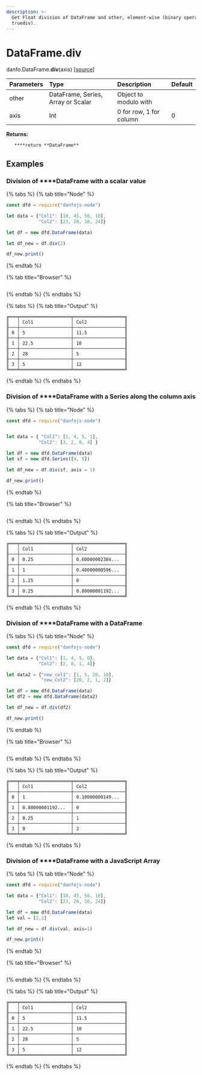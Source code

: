 ```yaml
---
description: >-
  Get Float division of DataFrame and other, element-wise (binary operator
  truediv).
---
```


# DataFrame.div

danfo.DataFrame.**div**\(axis\) \[[source](https://github.com/opensource9ja/danfojs/blob/fe56860b0a303d218d60ba71dee6abf594401556/danfojs/src/core/frame.js#L401)\]

| Parameters | Type | Description | Default |
| :--- | :--- | :--- | :--- |
| other | DataFrame, Series, Array or Scalar | Object to modulo with |  |
| axis | Int | 0 for row, 1 for column | 0 |

**Returns:**

       ****return **DataFrame**

## **Examples**

### Division of ****DataFrame with a scalar value

{% tabs %}
{% tab title="Node" %}
```javascript
const dfd = require("danfojs-node")

let data = {"Col1": [10, 45, 56, 10],
            "Col2": [23, 20, 10, 24]}

let df = new dfd.DataFrame(data)

let df_new = df.div(2)

df_new.print()
```
{% endtab %}

{% tab title="Browser" %}
```

```
{% endtab %}
{% endtabs %}

{% tabs %}
{% tab title="Output" %}
```text
╔═══╤═══════════════════╤═══════════════════╗
║   │ Col1              │ Col2              ║
╟───┼───────────────────┼───────────────────╢
║ 0 │ 5                 │ 11.5              ║
╟───┼───────────────────┼───────────────────╢
║ 1 │ 22.5              │ 10                ║
╟───┼───────────────────┼───────────────────╢
║ 2 │ 28                │ 5                 ║
╟───┼───────────────────┼───────────────────╢
║ 3 │ 5                 │ 12                ║
╚═══╧═══════════════════╧═══════════════════╝
```
{% endtab %}
{% endtabs %}

### Division of  ****DataFrame with a Series along the column axis

{% tabs %}
{% tab title="Node" %}
```javascript
const dfd = require("danfojs-node")


let data = { "Col1": [1, 4, 5, 1],
            "Col2": [3, 2, 0, 4] }

let df = new dfd.DataFrame(data)
let sf = new dfd.Series([4, 5])

let df_new = df.div(sf, axis = 1)

df_new.print()
```
{% endtab %}

{% tab title="Browser" %}
```

```
{% endtab %}
{% endtabs %}

{% tabs %}
{% tab title="Output" %}
```text
╔═══╤═══════════════════╤═══════════════════╗
║   │ Col1              │ Col2              ║
╟───┼───────────────────┼───────────────────╢
║ 0 │ 0.25              │ 0.60000002384...  ║
╟───┼───────────────────┼───────────────────╢
║ 1 │ 1                 │ 0.40000000596...  ║
╟───┼───────────────────┼───────────────────╢
║ 2 │ 1.25              │ 0                 ║
╟───┼───────────────────┼───────────────────╢
║ 3 │ 0.25              │ 0.80000001192...  ║
╚═══╧═══════════════════╧═══════════════════╝

```
{% endtab %}
{% endtabs %}

### Division of  ****DataFrame with a DataFrame

{% tabs %}
{% tab title="Node" %}
```javascript
const dfd = require("danfojs-node")

let data = {"Col1": [1, 4, 5, 0],
            "Col2": [2, 0, 1, 4]}

let data2 = {"new_col1": [1, 5, 20, 10],
             "new_Col2": [20, 2, 1, 2]}

let df = new dfd.DataFrame(data)
let df2 = new dfd.DataFrame(data2)

let df_new = df.div(df2)

df_new.print()

```
{% endtab %}

{% tab title="Browser" %}
```

```
{% endtab %}
{% endtabs %}

{% tabs %}
{% tab title="Output" %}
```text
╔═══╤═══════════════════╤═══════════════════╗
║   │ Col1              │ Col2              ║
╟───┼───────────────────┼───────────────────╢
║ 0 │ 1                 │ 0.10000000149...  ║
╟───┼───────────────────┼───────────────────╢
║ 1 │ 0.80000001192...  │ 0                 ║
╟───┼───────────────────┼───────────────────╢
║ 2 │ 0.25              │ 1                 ║
╟───┼───────────────────┼───────────────────╢
║ 3 │ 0                 │ 2                 ║
╚═══╧═══════════════════╧═══════════════════╝
```
{% endtab %}
{% endtabs %}

### Division of ****DataFrame with a JavaScript Array

{% tabs %}
{% tab title="Node" %}
```javascript
const dfd = require("danfojs-node")

let data = {"Col1": [10, 45, 56, 10],
            "Col2": [23, 20, 10, 24]}

let df = new dfd.DataFrame(data)
let val = [2,2]

let df_new = df.div(val, axis=1)

df_new.print()
```
{% endtab %}

{% tab title="Browser" %}
```

```
{% endtab %}
{% endtabs %}

{% tabs %}
{% tab title="Output" %}
```text
╔═══╤═══════════════════╤═══════════════════╗
║   │ Col1              │ Col2              ║
╟───┼───────────────────┼───────────────────╢
║ 0 │ 5                 │ 11.5              ║
╟───┼───────────────────┼───────────────────╢
║ 1 │ 22.5              │ 10                ║
╟───┼───────────────────┼───────────────────╢
║ 2 │ 28                │ 5                 ║
╟───┼───────────────────┼───────────────────╢
║ 3 │ 5                 │ 12                ║
╚═══╧═══════════════════╧═══════════════════╝
```
{% endtab %}
{% endtabs %}
